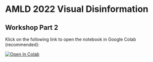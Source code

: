 # AMLD 2022 Visual Disinformation

## Workshop Part 2

Klick on the following link to open the notebook in Google Colab (recommended):

[![Open In Colab](https://colab.research.google.com/assets/colab-badge.svg)](https://colab.research.google.com/github/i4Ds/AMLD-2022-Visual-Disinformation/blob/main/amld_workshop_part2.ipynb)
